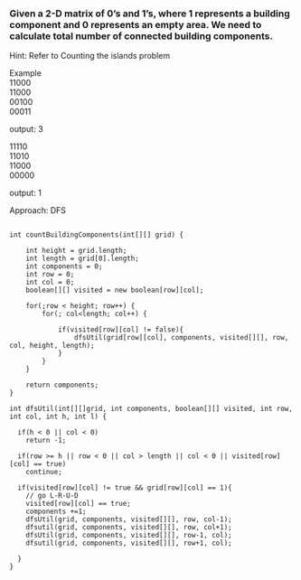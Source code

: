 ### Given a 2-D matrix of 0’s and 1’s, where 1 represents a building component and 0 represents an empty area. We need to calculate total number of connected building components.

Hint: Refer to Counting the islands problem

Example  
11000  
11000  
00100  
00011  

output: 3

11110  
11010  
11000  
00000  

output: 1


Approach: DFS

````

int countBuildingComponents(int[][] grid) {
    
    int height = grid.length;
    int length = grid[0].length;
    int components = 0;
    int row = 0;
    int col = 0;    
    boolean[][] visited = new boolean[row][col];
   
    for(;row < height; row++) {
        for(; col<length; col++) {
            
            if(visited[row][col] != false){
                dfsUtil(grid[row][col], components, visited[][], row, col, height, length);
            }
        }
    }
    
    return components;
}

int dfsUtil(int[][]grid, int components, boolean[][] visited, int row, int col, int h, int l) {

  if(h < 0 || col < 0)
    return -1;
   
  if(row >= h || row < 0 || col > length || col < 0 || visited[row][col] == true)
    continue;
    
  if(visited[row][col] != true && grid[row][col] == 1){
    // go L-R-U-D
    visited[row][col] == true;
    components +=1;
    dfsUtil(grid, components, visited[][], row, col-1);
    dfsutil(grid, components, visited[][], row, col+1);
    dfsUtil(grid, components, visited[][], row-1, col);
    dfsutil(grid, components, visited[][], row+1, col);
    
  }
}



````
